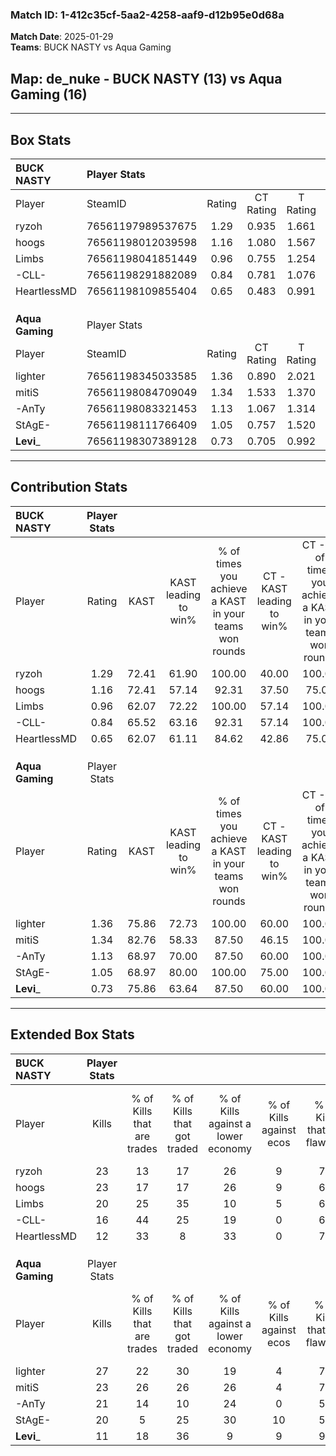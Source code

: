 ### Match ID: 1-412c35cf-5aa2-4258-aaf9-d12b95e0d68a  
**Match Date**: 2025-01-29  
**Teams**: BUCK NASTY vs Aqua Gaming  

## **Map**: de_nuke - BUCK NASTY (13) vs Aqua Gaming (16)  
---  

## Box Stats  

| **BUCK NASTY**  | Player Stats      |        |           |          |       |      |       |         |        |      |     |
| :- | :- | :-: | :-: | :-: | :-: | :-: | :-: | :-: | :-: | :-: | :-: |
| Player          | SteamID           | Rating | CT Rating | T Rating | KAST  | ADR  | Kills | Assists | Deaths | K/D  | HS% |
| ryzoh           | 76561197989537675 |  1.29  |   0.935   |  1.661   | 72.41 | 86.9 |  23   |    4    |   15   | 1.53 | 43  |
| hoogs           | 76561198012039598 |  1.16  |   1.080   |  1.567   | 72.41 | 89.5 |  23   |    6    |   23   | 1.00 | 39  |
| Limbs           | 76561198041851449 |  0.96  |   0.755   |  1.254   | 62.07 | 81.1 |  20   |    3    |   23   | 0.87 | 70  |
| -CLL-           | 76561198291882089 |  0.84  |   0.781   |  1.076   | 65.52 | 63.7 |  16   |    7    |   22   | 0.73 | 37  |
| HeartlessMD     | 76561198109855404 |  0.65  |   0.483   |  0.991   | 62.07 | 42.3 |  12   |    4    |   20   | 0.60 | 33  |
|                 |                   |        |           |          |       |      |       |         |        |      |     |
|                 |                   |        |           |          |       |      |       |         |        |      |     |
|                 |                   |        |           |          |       |      |       |         |        |      |     |
| **Aqua Gaming** | Player Stats      |        |           |          |       |      |       |         |        |      |     |
| Player          | SteamID           | Rating | CT Rating | T Rating | KAST  | ADR  | Kills | Assists | Deaths | K/D  | HS% |
| lighter         | 76561198345033585 |  1.36  |   0.890   |  2.021   | 75.86 | 96.9 |  27   |    5    |   21   | 1.29 | 66  |
| mitiS           | 76561198084709049 |  1.34  |   1.533   |  1.370   | 82.76 | 84.9 |  23   |    8    |   17   | 1.35 | 52  |
| -AnTy           | 76561198083321453 |  1.13  |   1.067   |  1.314   | 68.97 | 79.3 |  21   |    5    |   18   | 1.17 | 47  |
| StAgE-          | 76561198111766409 |  1.05  |   0.757   |  1.520   | 68.97 | 73.0 |  20   |    7    |   20   | 1.00 | 35  |
| __Levi___       | 76561198307389128 |  0.73  |   0.705   |  0.992   | 75.86 | 41.7 |  11   |    1    |   19   | 0.58 | 72  |
---  

## Contribution Stats  

| **BUCK NASTY**  | Player Stats |       |                      |                                                        |                           |                                                             |                          |                                                            |
| :- | :-: | :-: | :-: | :-: | :-: | :-: | :-: | :-: |
| Player          |    Rating    | KAST  | KAST leading to win% | % of times you achieve a KAST in your teams won rounds | CT - KAST leading to win% | CT - % of times you achieve a KAST in your teams won rounds | T - KAST leading to win% | T - % of times you achieve a KAST in your teams won rounds |
| ryzoh           |     1.29     | 72.41 |        61.90         |                         100.00                         |           40.00           |                           100.00                            |          81.82           |                           100.00                           |
| hoogs           |     1.16     | 72.41 |        57.14         |                         92.31                          |           37.50           |                            75.00                            |          69.23           |                           100.00                           |
| Limbs           |     0.96     | 62.07 |        72.22         |                         100.00                         |           57.14           |                           100.00                            |          81.82           |                           100.00                           |
| -CLL-           |     0.84     | 65.52 |        63.16         |                         92.31                          |           57.14           |                           100.00                            |          66.67           |                           88.89                            |
| HeartlessMD     |     0.65     | 62.07 |        61.11         |                         84.62                          |           42.86           |                            75.00                            |          72.73           |                           88.89                            |
|                 |              |       |                      |                                                        |                           |                                                             |                          |                                                            |
|                 |              |       |                      |                                                        |                           |                                                             |                          |                                                            |
|                 |              |       |                      |                                                        |                           |                                                             |                          |                                                            |
| **Aqua Gaming** | Player Stats |       |                      |                                                        |                           |                                                             |                          |                                                            |
| Player          |    Rating    | KAST  | KAST leading to win% | % of times you achieve a KAST in your teams won rounds | CT - KAST leading to win% | CT - % of times you achieve a KAST in your teams won rounds | T - KAST leading to win% | T - % of times you achieve a KAST in your teams won rounds |
| lighter         |     1.36     | 75.86 |        72.73         |                         100.00                         |           60.00           |                           100.00                            |          83.33           |                           100.00                           |
| mitiS           |     1.34     | 82.76 |        58.33         |                         87.50                          |           46.15           |                           100.00                            |          72.73           |                           80.00                            |
| -AnTy           |     1.13     | 68.97 |        70.00         |                         87.50                          |           60.00           |                           100.00                            |          80.00           |                           80.00                            |
| StAgE-          |     1.05     | 68.97 |        80.00         |                         100.00                         |           75.00           |                           100.00                            |          83.33           |                           100.00                           |
| __Levi___       |     0.73     | 75.86 |        63.64         |                         87.50                          |           60.00           |                           100.00                            |          66.67           |                           80.00                            |
---  

## Extended Box Stats  

| **BUCK NASTY**  | Player Stats |                            |                            |                                    |                         |                              |                                 |        |                             |                                     |                          |                               |                            |
| :- | :-: | :-: | :-: | :-: | :-: | :-: | :-: | :-: | :-: | :-: | :-: | :-: | :-: |
| Player          |    Kills     | % of Kills that are trades | % of Kills that got traded | % of Kills against a lower economy | % of Kills against ecos | % of Kills that are flawless | % of Kills that are close duels | Deaths | % of Deaths that get traded | % of Deaths against a lower economy | % of Deaths against ecos | % of Deaths that are flawless | % of Deaths that are close |
| ryzoh           |      23      |             13             |             17             |                 26                 |            9            |              78              |                0                |   15   |             13              |                  7                  |            0             |              80               |             0              |
| hoogs           |      23      |             17             |             17             |                 26                 |            9            |              65              |                0                |   23   |             39              |                 13                  |            0             |              61               |             13             |
| Limbs           |      20      |             25             |             35             |                 10                 |            5            |              60              |               10                |   23   |             13              |                 17                  |            0             |              57               |             13             |
| -CLL-           |      16      |             44             |             25             |                 19                 |            0            |              63              |               13                |   22   |             23              |                  9                  |            0             |              64               |             9              |
| HeartlessMD     |      12      |             33             |             8              |                 33                 |            0            |              75              |                0                |   20   |             30              |                  5                  |            0             |              80               |             0              |
|                 |              |                            |                            |                                    |                         |                              |                                 |        |                             |                                     |                          |                               |                            |
|                 |              |                            |                            |                                    |                         |                              |                                 |        |                             |                                     |                          |                               |                            |
|                 |              |                            |                            |                                    |                         |                              |                                 |        |                             |                                     |                          |                               |                            |
| **Aqua Gaming** | Player Stats |                            |                            |                                    |                         |                              |                                 |        |                             |                                     |                          |                               |                            |
| Player          |    Kills     | % of Kills that are trades | % of Kills that got traded | % of Kills against a lower economy | % of Kills against ecos | % of Kills that are flawless | % of Kills that are close duels | Deaths | % of Deaths that get traded | % of Deaths against a lower economy | % of Deaths against ecos | % of Deaths that are flawless | % of Deaths that are close |
| lighter         |      27      |             22             |             30             |                 19                 |            4            |              70              |                4                |   21   |             19              |                 19                  |            0             |              62               |             14             |
| mitiS           |      23      |             26             |             26             |                 26                 |            4            |              70              |                9                |   17   |             18              |                 18                  |            0             |              65               |             0              |
| -AnTy           |      21      |             14             |             10             |                 24                 |            0            |              57              |               24                |   18   |             17              |                 22                  |            6             |              50               |             0              |
| StAgE-          |      20      |             5              |             25             |                 30                 |           10            |              55              |                0                |   20   |             20              |                 15                  |            0             |              85               |             0              |
| __Levi___       |      11      |             18             |             36             |                 9                  |            9            |              91              |                0                |   19   |             32              |                 21                  |            0             |              79               |             5              |
